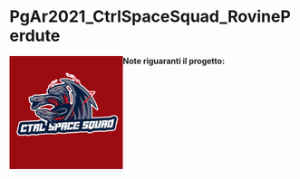 # PgAr2021_CtrlSpaceSquad_RovinePerdute
<p>
  <img alt="Image" title="icon" src="Logo CTRL_SPACE_SQUAD.jpeg" width="200" height="200" align="left"/>
  <b> Note riguaranti il progetto: </b> <br><br>
  
